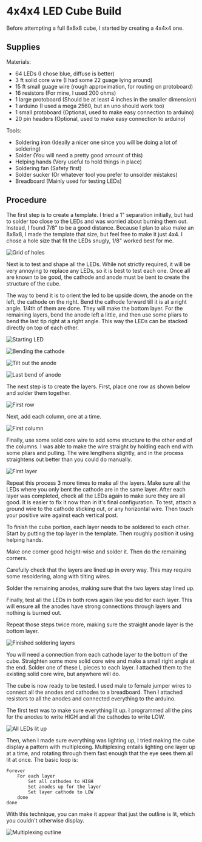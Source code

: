 4x4x4 LED Cube Build
====================

Before attempting a full 8x8x8 cube, I started by creating a 4x4x4 one.

Supplies
--------

Materials:

 * 64 LEDs (I chose blue, diffuse is better)
 * 3 ft solid core wire (I had some 22 guage lying around)
 * 15 ft small guage wire (rough approximation, for routing on protoboard)
 * 16 resistors (For mine, I used 200 ohms)
 * 1 large protoboard (Should be at least 4 inches in the smaller dimension)
 * 1 arduino (I used a mega 2560, but an uno should work too)
 * 1 small protoboard (Optional, used to make easy connection to arduino)
 * 20 pin headers (Optional, used to make easy connection to arduino)

Tools:

 * Soldering iron (Ideally a nicer one since you will be doing a lot of soldering)
 * Solder (You will need a pretty good amount of this)
 * Helping hands (Very useful to hold things in place)
 * Soldering fan (Safety first)
 * Solder sucker (Or whatever tool you prefer to unsolder mistakes)
 * Breadboard (Mainly used for testing LEDs)

Procedure
---------

The first step is to create a template.
I tried a 1" separation initially, but had to solder too close to the LEDs and was worried about burning them out.
Instead, I found 7/8" to be a good distance.
Because I plan to also make an 8x8x8, I made the template that size, but feel free to make it just 4x4.
I chose a hole size that fit the LEDs snugly, 1/8" worked best for me.

![Grid of holes](pictures/grid_of_holes.jpg)

Next is to test and shape all the LEDs.
While not strictly required, it will be very annoying to replace any LEDs, so it is best to test each one.
Once all are known to be good, the cathode and anode must be bent to create the structure of the cube.

The way to bend it is to orient the led to be upside down, the anode on the left, the cathode on the right.
Bend the cathode forward till it is at a right angle.
1/4th of them are done.
They will make the bottom layer.
For the remaining layers, bend the anode left a little, and then use some pliars to bend the last tip right at a right angle.
This way the LEDs can be stacked directly on top of each other.

![Starting LED](pictures/original_led.jpg)

![Bending the cathode](pictures/bent_cathode.jpg)

![Tilt out the anode](pictures/tilted_anode.jpg)

![Last bend of anode](pictures/tilted_and_bent_anode.jpg)

The next step is to create the layers.
First, place one row as shown below and solder them together.

![First row](pictures/soldered_first_row.jpg)

Next, add each column, one at a time.

![First column](pictures/soldered_first_row_and_column.jpg)

Finally, use some solid core wire to add some structure to the other end of the columns.
I was able to make the wire straight by holding each end with some pliars and pulling.
The wire lengthens slightly, and in the process straightens out better than you could do manually.

![First layer](pictures/soldered_full_layer.jpg)

Repeat this process 3 more times to make all the layers.
Make sure all the LEDs where you only bent the cathode are in the same layer.
After each layer was completed, check all the LEDs again to make sure they are all good.
It is easier to fix it now than in it's final configuration.
To test, attach a ground wire to the cathode sticking out, or any horizontal wire.
Then touch your positive wire against each vertical post.

To finish the cube portion, each layer needs to be soldered to each other.
Start by putting the top layer in the template.
Then roughly position it using helping hands.

Make one corner good height-wise and solder it.
Then do the remaining corners.

Carefully check that the layers are lined up in every way.
This may require some resoldering, along with tilting wires.

Solder the remaining anodes, making sure that the two layers stay lined up.

Finally, test all the LEDs in both rows again like you did for each layer.
This will ensure all the anodes have strong connections through layers and nothing is burned out.

Repeat those steps twice more, making sure the straight anode layer is the bottom layer.

![Finished soldering layers](pictures/soldered_layers_together.jpg)

You will need a connection from each cathode layer to the bottom of the cube.
Straighten some more solid core wire and make a small right angle at the end.
Solder one of these L pieces to each layer.
I attached them to the existing solid core wire, but anywhere will do.

The cube is now ready to be tested.
I used male to female jumper wires to connect all the anodes and cathodes to a breadboard.
Then I attached resistors to all the anodes and connected everything to the arduino.

The first test was to make sure everything lit up.
I programmed all the pins for the anodes to write HIGH and all the cathodes to write LOW.

![All LEDs lit up](pictures/cube_first_hooked_up_all_lit.jpg)

Then, when I made sure everything was lighting up, I tried making the cube display a pattern with multiplexing.
Multiplexing entails lighting one layer up at a time, and rotating through them fast enough that the eye sees them all lit at once.
The basic loop is:

    Forever
        For each layer
            Set all cathodes to HIGH
            Set anodes up for the layer
            Set layer cathode to LOW
        done
    done

With this technique, you can make it appear that just the outline is lit, which you couldn't otherwise display.

![Multiplexing outline](pictures/cube_first_hooked_up_multiplexing.jpg)
